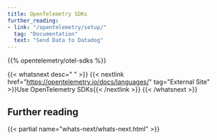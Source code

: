 ```yaml
---
title: OpenTelemetry SDKs
further_reading:
- link: "/opentelemetry/setup/"
  tag: "Documentation"
  text: "Send Data to Datadog"
---
```


{{% opentelemetry/otel-sdks %}}

{{< whatsnext desc=" " >}}
    {{< nextlink href="https://opentelemetry.io/docs/languages/" tag="External Site" >}}Use OpenTelemetry SDKs{{< /nextlink >}}
{{< /whatsnext >}}

## Further reading

{{< partial name="whats-next/whats-next.html" >}}